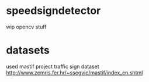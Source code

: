 # speedsigndetector
wip opencv stuff


# datasets

used mastif project traffic sign dataset
http://www.zemris.fer.hr/~ssegvic/mastif/index_en.shtml